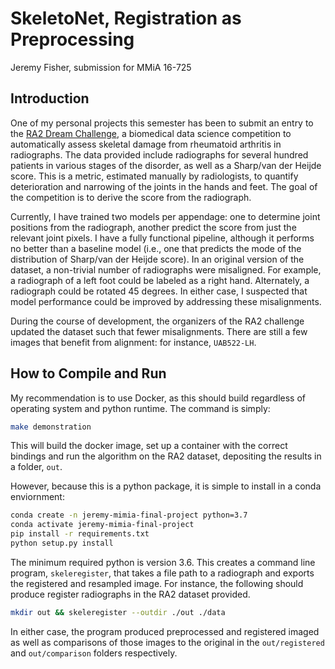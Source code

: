# SkeletoNet, Registration as Preprocessing

Jeremy Fisher, submission for MMiA 16-725

## Introduction

One of my personal projects this semester has been to submit an entry to the [RA2 Dream Challenge](https://www.synapse.org/#!Synapse:syn20545111/wiki/594083), a biomedical data science competition to automatically assess skeletal damage from rheumatoid arthritis in radiographs. The data provided include radiographs for several hundred patients in various stages of the disorder, as well as a Sharp/van der Heijde score. This is a metric, estimated manually by radiologists, to quantify deterioration and narrowing of the joints in the hands and feet. The goal of the competition is to derive the score from the radiograph.

Currently, I have trained two models per appendage: one to determine joint positions from the radiograph, another predict the score from just the relevant joint pixels. I have a fully functional pipeline, although it performs no better than a baseline model (i.e., one that predicts the mode of the distribution of  Sharp/van der Heijde score). In an original version of the dataset, a non-trivial number of radiographs were misaligned. For example, a radiograph of a left foot could be labeled as a right hand. Alternately, a radiograph could be rotated 45 degrees. In either case, I suspected that model performance could be improved by addressing these misalignments.

During the course of development, the organizers of the RA2 challenge updated the dataset such that fewer misalignments. There are still a few images that benefit from alignment: for instance, `UAB522-LH`.

## How to Compile and Run
My recommendation is to use Docker, as this should build regardless of operating system and python runtime. The command is simply:
```bash
make demonstration
```
This will build the docker image, set up a container with the correct bindings and run the algorithm on the RA2 dataset, depositing the results in a folder, `out`.

However, because this is a python package, it is simple to install in a conda enviornment:

```bash
conda create -n jeremy-mimia-final-project python=3.7
conda activate jeremy-mimia-final-project
pip install -r requirements.txt
python setup.py install
```
The minimum required python is version 3.6. This creates a command line program, `skeleregister`, that takes a file path to a radiograph and exports the registered and resampled image. For instance, the following should produce register radiographs in the RA2 dataset provided.

```bash
mkdir out && skeleregister --outdir ./out ./data
```

In either case, the program produced preprocessed and registered imaged as well as comparisons of those images to the original in the `out/registered` and `out/comparison` folders respectively.